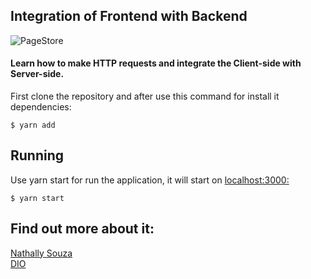 ## Integration of Frontend with Backend

![PageStore](https://user-images.githubusercontent.com/87665209/153676503-cad54867-ba2a-4a69-bb52-9baf074f7d74.png)


#### Learn how to make HTTP requests and integrate the Client-side with Server-side.

First clone the repository and after use this command for install it dependencies:
```
$ yarn add
```

## Running

Use yarn start for run the application, it will start on 
<a href="http://localhost:3000/">localhost:3000:</a>
```
$ yarn start
```

## Find out more about it:
<a href="https://github.com/nathyts">Nathally Souza</a> <br>
<a href="https://web.dio.me/home">DIO</a>


